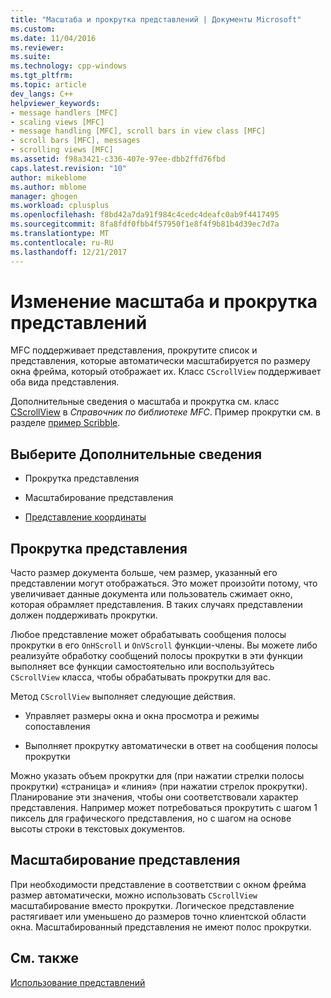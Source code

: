 ```yaml
---
title: "Масштаба и прокрутка представлений | Документы Microsoft"
ms.custom: 
ms.date: 11/04/2016
ms.reviewer: 
ms.suite: 
ms.technology: cpp-windows
ms.tgt_pltfrm: 
ms.topic: article
dev_langs: C++
helpviewer_keywords:
- message handlers [MFC]
- scaling views [MFC]
- message handling [MFC], scroll bars in view class [MFC]
- scroll bars [MFC], messages
- scrolling views [MFC]
ms.assetid: f98a3421-c336-407e-97ee-dbb2ffd76fbd
caps.latest.revision: "10"
author: mikeblome
ms.author: mblome
manager: ghogen
ms.workload: cplusplus
ms.openlocfilehash: f8bd42a7da91f984c4cedc4deafc0ab9f4417495
ms.sourcegitcommit: 8fa8fdf0fbb4f57950f1e8f4f9b81b4d39ec7d7a
ms.translationtype: MT
ms.contentlocale: ru-RU
ms.lasthandoff: 12/21/2017
---
```

# <a name="scrolling-and-scaling-views"></a>Изменение масштаба и прокрутка представлений
MFC поддерживает представления, прокрутите список и представления, которые автоматически масштабируется по размеру окна фрейма, который отображает их. Класс `CScrollView` поддерживает оба вида представления.  
  
 Дополнительные сведения о масштаба и прокрутка см. класс [CScrollView](../mfc/reference/cscrollview-class.md) в *Справочник по библиотеке MFC*. Пример прокрутки см. в разделе [пример Scribble](../visual-cpp-samples.md).  
  
## <a name="what-do-you-want-to-know-more-about"></a>Выберите Дополнительные сведения  
  
-   Прокрутка представления  
  
-   Масштабирование представления  
  
-   [Представление координаты](http://msdn.microsoft.com/library/windows/desktop/dd145205)  
  
##  <a name="_core_scrolling_a_view"></a>Прокрутка представления  
 Часто размер документа больше, чем размер, указанный его представлении могут отображаться. Это может произойти потому, что увеличивает данные документа или пользователь сжимает окно, которая обрамляет представления. В таких случаях представлении должен поддерживать прокрутки.  
  
 Любое представление может обрабатывать сообщения полосы прокрутки в его `OnHScroll` и `OnVScroll` функции-члены. Вы можете либо реализуйте обработку сообщений полосы прокрутки в эти функции выполняет все функции самостоятельно или воспользуйтесь `CScrollView` класса, чтобы обрабатывать прокрутки для вас.  
  
 Метод `CScrollView` выполняет следующие действия.  
  
-   Управляет размеры окна и окна просмотра и режимы сопоставления  
  
-   Выполняет прокрутку автоматически в ответ на сообщения полосы прокрутки  
  
 Можно указать объем прокрутки для (при нажатии стрелки полосы прокрутки) «страница» и «линия» (при нажатии стрелок прокрутки). Планирование эти значения, чтобы они соответствовали характер представления. Например может потребоваться прокрутить с шагом 1 пиксель для графического представления, но с шагом на основе высоты строки в текстовых документов.  
  
##  <a name="_core_scaling_a_view"></a>Масштабирование представления  
 При необходимости представление в соответствии с окном фрейма размер автоматически, можно использовать `CScrollView` масштабирование вместо прокрутки. Логическое представление растягивает или уменьшено до размеров точно клиентской области окна. Масштабированный представления не имеют полос прокрутки.  
  
## <a name="see-also"></a>См. также  
 [Использование представлений](../mfc/using-views.md)

